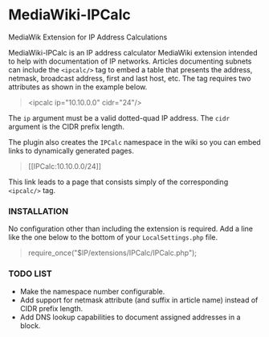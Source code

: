 MediaWiki-IPCalc
================

MediaWik Extension for IP Address Calculations

MediaWiki-IPCalc is an IP address calculator MediaWiki extension intended to
help with documentation of IP networks.  Articles documenting subnets can
include the `<ipcalc/>` tag to embed a table that presents the address, netmask,
broadcast address, first and last host, etc.  The tag requires two attributes
as shown in the example below.

> &lt;ipcalc ip="10.10.0.0" cidr="24"/&gt;

The `ip` argument must be a valid dotted-quad IP address.  The `cidr` argument
is the CIDR prefix length.

The plugin also creates the `IPCalc` namespace in the wiki so you can embed
links to dynamically generated pages.

> [[IPCalc:10.10.0.0/24]]

This link leads to a page that consists simply of the corresponding `<ipcalc/>`
tag.

### INSTALLATION

No configuration other than including the extension is required.  Add a line
like the one below to the bottom of your `LocalSettings.php` file.

> require_once("$IP/extensions/IPCalc/IPCalc.php");

### TODO LIST
* Make the namespace number configurable.
* Add support for netmask attribute (and suffix in article name) instead of CIDR prefix length.
* Add DNS lookup capabilities to document assigned addresses in a block.
